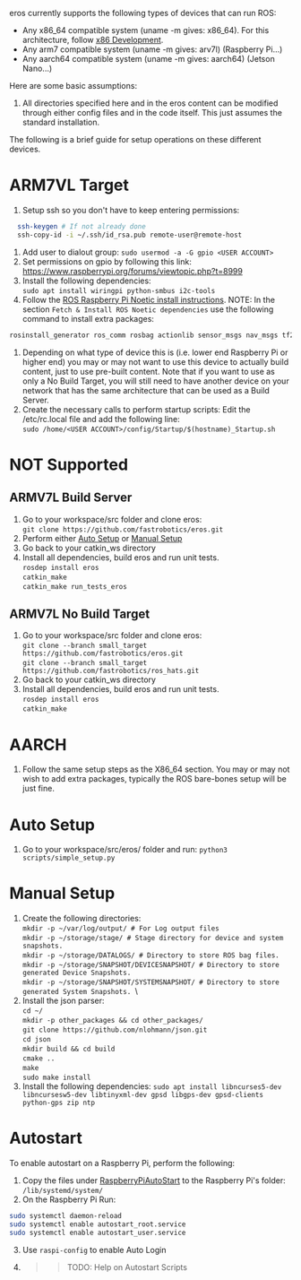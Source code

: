 eros currently supports the following types of devices that can run ROS:
- Any x86_64 compatible system (uname -m gives: x86_64).  For this architecture, follow [x86 Development](../../README.md#setup-instructions).
- Any arm7 compatible system (uname -m gives: arv7l)  (Raspberry Pi...)
- Any aarch64 compatible system (uname -m gives: aarch64)  (Jetson Nano...)

Here are some basic assumptions:
1. All directories specified here and in the eros content can be modified through either config files and in the code itself.  This just assumes the standard installation.

The following is a brief guide for setup operations on these different devices.

# ARM7VL Target
1. Setup ssh so you don't have to keep entering permissions:
```bash
  ssh-keygen # If not already done
  ssh-copy-id -i ~/.ssh/id_rsa.pub remote-user@remote-host
```
1. Add user to dialout group: `sudo usermod -a -G gpio <USER ACCOUNT>`
1. Set permissions on gpio by following this link: https://www.raspberrypi.org/forums/viewtopic.php?t=8999
1. Install the following dependencies:\
  `sudo apt install wiringpi python-smbus i2c-tools`
1. Follow the [ROS Raspberry Pi Noetic install instructions](https://varhowto.com/install-ros-noetic-raspberry-pi-4/).  NOTE: In the section `Fetch & Install ROS Noetic dependencies` use the following command to install extra packages:
```bash
rosinstall_generator ros_comm rosbag actionlib sensor_msgs nav_msgs tf2_msgs tf2_tools tf2_geometry_msgs rosunit --rosdistro noetic --deps --wet-only --tar > noetic-ros_comm-wet.rosinstall
```
1. Depending on what type of device this is (i.e. lower end Raspberry Pi or higher end) you may or may not want to use this device to actually build content, just to use pre-built content.  Note that if you want to use as only a No Build Target, you will still need to have another device on your network that has the same architecture that can be used as a Build Server.
1. Create the necessary calls to perform startup scripts:  Edit the /etc/rc.local file and add the following line:\
`sudo /home/<USER ACCOUNT>/config/Startup/$(hostname)_Startup.sh`

# NOT Supported
## ARMV7L Build Server
1. Go to your workspace/src folder and clone eros: \
  `git clone https://github.com/fastrobotics/eros.git`
1. Perform either [Auto Setup](#auto-setup) or [Manual Setup](#manual-setup)
1. Go back to your catkin_ws directory
1. Install all dependencies, build eros and run unit tests.\
  `rosdep install eros`\
  `catkin_make` \
  `catkin_make run_tests_eros`
## ARMV7L No Build Target
1. Go to your workspace/src folder and clone eros: \
  `git clone --branch small_target https://github.com/fastrobotics/eros.git`\
  `git clone --branch small_target https://github.com/fastrobotics/ros_hats.git`
1. Go back to your catkin_ws directory
1. Install all dependencies, build eros and run unit tests.\
  `rosdep install eros`\
  `catkin_make`

# AARCH 
1. Follow the same setup steps as the X86_64 section.  You may or may not wish to add extra packages, typically the ROS bare-bones setup will be just fine.

# Auto Setup
1. Go to your workspace/src/eros/ folder and run:
`python3 scripts/simple_setup.py`

# Manual Setup
1. Create the following directories: \
  `mkdir -p ~/var/log/output/ # For Log output files`\
  `mkdir -p ~/storage/stage/ # Stage directory for device and system snapshots.`\
  `mkdir -p ~/storage/DATALOGS/ # Directory to store ROS bag files.`\
  `mkdir -p ~/storage/SNAPSHOT/DEVICESNAPSHOT/ # Directory to store generated Device Snapshots. `\
  `mkdir -p ~/storage/SNAPSHOT/SYSTEMSNAPSHOT/ # Directory to store generated System Snapshots. `\
1. Install the json parser:\
  `cd ~/`\
  `mkdir -p other_packages && cd other_packages/`\
  `git clone https://github.com/nlohmann/json.git`\
  `cd json`\
  `mkdir build && cd build`\
  `cmake ..`\
  `make`\
  `sudo make install`
1. Install the following dependencies: `sudo apt install libncurses5-dev libncursesw5-dev libtinyxml-dev gpsd libgps-dev gpsd-clients python-gps zip ntp`

# Autostart
To enable autostart on a Raspberry Pi, perform the following:
1. Copy the files under [RaspberryPiAutoStart](RaspberryPiAutoStart/) to the Raspberry Pi's folder: `/lib/systemd/system/`
2. On the Raspberry Pi Run:
```bash
sudo systemctl daemon-reload
sudo systemctl enable autostart_root.service
sudo systemctl enable autostart_user.service
```
3. Use `raspi-config` to enable Auto Login
4. >> TODO: Help on Autostart Scripts